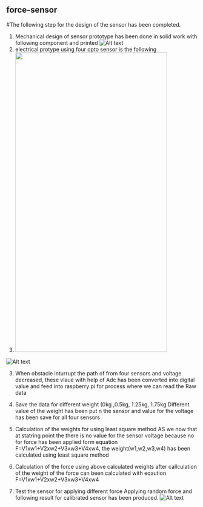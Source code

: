 ## force-sensor
#The following step for the design of the sensor has been completed.
      
 1. Mechanical design of sensor prototype has been done in solid work with following component and printed
            ![Alt text](https://github.com/razainno/force-sensor/blob/main/mechanical_part.JPG
"Mechanical design of the sensor")
 2. electrical protype using four opto sensor is the following
 3. <img src="https://github.com/razainno/force-sensor/blob/main/photo5879850171876095368.jpg" width="400" height="790">
![Alt text](https://github.com/razainno/force-sensor/blob/main/photo5879850171876095368.jpg
"Electrical design of the sensor")


3.  When obstacle inturrupt the path of from four sensors and voltage decreased, these vlaue with help of Adc has been converted into digital value and feed into raspberry pi for process where we can read the Raw data

4. Save the data for different weight (0kg ,0.5kg, 1.25kg, 1.75kg
Different value of the weight has been put n the sensor and value for the voltage has been save for all four sensors
5. Calculation of the weights for using least square method 
 AS we now that at statring point the there is no value for the sensor voltage because no for force has been applied 
 form equation F=V1xw1+V2xw2+V3xw3+V4xw4, the weight(w1,w2,w3,w4) has been calculated using least square method 
 6. Calculation of the force using above calculated weights
 after callculation of the weight of the force can been calculated with  eqaution F=V1xw1+V2xw2+V3xw3+V4xw4 
 7. Test the sensor for applying different force
 Applying random force and following result for calibrated sensor has been produced.
 ![Alt text](https://github.com/razainno/force-sensor/blob/main/calibration_1.JPG
"Force Calculation for calibrated sensor")     


           
